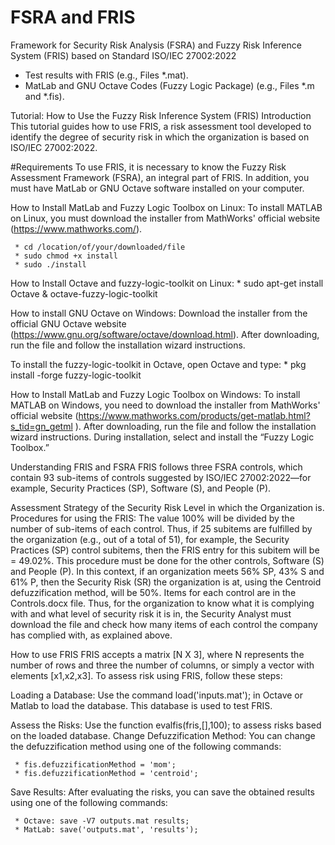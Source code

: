 # FSRA and FRIS
Framework for Security Risk Analysis (FSRA) and Fuzzy Risk 
Inference System (FRIS) based on Standard ISO/IEC
27002:2022
*  Test results with FRIS (e.g., Files *.mat).                                       
*  MatLab and GNU Octave Codes (Fuzzy Logic Package) (e.g., Files *.m and *.fis).           

Tutorial: How to Use the Fuzzy Risk Inference System (FRIS) Introduction
This tutorial guides how to use FRIS, a risk assessment tool developed to identify the degree of security risk in which the organization is based on ISO/IEC 27002:2022.

#Requirements
To use FRIS, it is necessary to know the Fuzzy Risk Assessment Framework (FSRA), an integral part of FRIS. In addition, you must have MatLab or GNU Octave software installed on your computer.

How to Install MatLab and Fuzzy Logic Toolbox on Linux: To install MATLAB on Linux, you must download the installer from MathWorks' official website (https://www.mathworks.com/).

     * cd /location/of/your/downloaded/file
     * sudo chmod +x install
     * sudo ./install

How to Install Octave and fuzzy-logic-toolkit on Linux:
     * sudo apt-get install Octave & octave-fuzzy-logic-toolkit

How to install GNU Octave on Windows:
Download the installer from the official GNU Octave website (https://www.gnu.org/software/octave/download.html). After downloading, run the file and follow the installation wizard instructions.

To install the fuzzy-logic-toolkit in Octave, open Octave and type:
     * pkg install -forge fuzzy-logic-toolkit

How to Install MatLab and Fuzzy Logic Toolbox on Windows: To install MATLAB on Windows, you need to download the installer from MathWorks' official website (https://www.mathworks.com/products/get-matlab.html?s_tid=gn_getml ). After downloading, run the file and follow the installation wizard instructions. During installation, select and install the “Fuzzy Logic Toolbox.”

Understanding FRIS and FSRA
FRIS follows three FSRA controls, which contain 93 sub-items of controls suggested by ISO/IEC 27002:2022—for example, Security Practices (SP), Software (S), and People (P).

Assessment Strategy of the Security Risk Level in which the Organization is.
Procedures for using the FRIS:
The value 100% will be divided by the number of sub-items of each control. Thus, if 25 subitems are fulfilled by the organization (e.g., out of a total of 51), for example, the Security Practices (SP) control subitems, then the FRIS entry for this subitem will be = 49.02%. This procedure must be done for the other controls, Software (S) and People (P). In this context, if an organization meets 56% SP, 43% S and 61% P, then the Security Risk (SR) the organization is at, using the Centroid defuzzification method, will be 50%.
Items for each control are in the Controls.docx file. Thus, for the organization to know what it is complying with and what level of security risk it is in, the Security Analyst must download the file and check how many items of each control the company has complied with, as explained above.

How to use FRIS
FRIS accepts a matrix [N X 3], where N represents the number of rows and three the number of columns, or simply a vector with elements [x1,x2,x3]. To assess risk using FRIS, follow these steps:

Loading a Database: Use the command load('inputs.mat'); in Octave or Matlab to load the database. This database is used to test FRIS.

Assess the Risks: Use the function evalfis(fris,[],100); to assess risks based on the loaded database. Change Defuzzification Method: You can change the defuzzification method using one of the following commands:

     * fis.defuzzificationMethod = 'mom';
     * fis.defuzzificationMethod = 'centroid';


Save Results: After evaluating the risks, you can save the obtained results using one of the following commands:

     * Octave: save -V7 outputs.mat results;
     * MatLab: save('outputs.mat', 'results');

